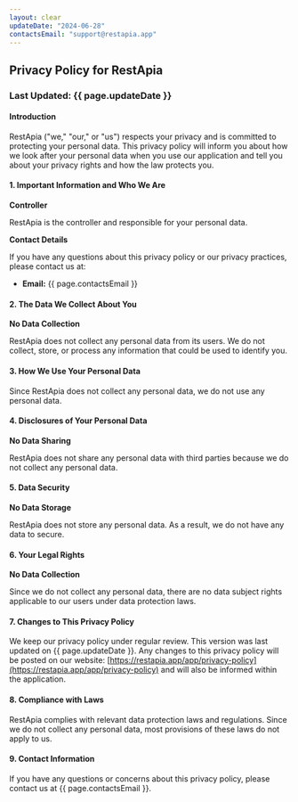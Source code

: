 ```yaml
---
layout: clear
updateDate: "2024-06-28"
contactsEmail: "support@restapia.app"
---
```


## Privacy Policy for RestApia

### Last Updated: {{ page.updateDate }}

#### Introduction

RestApia ("we," "our," or "us") respects your privacy and is committed to protecting your personal data. This privacy policy will inform you about how we look after your personal data when you use our application and tell you about your privacy rights and how the law protects you.

#### 1. Important Information and Who We Are

**Controller**

RestApia is the controller and responsible for your personal data.

**Contact Details**

If you have any questions about this privacy policy or our privacy practices, please contact us at:

- **Email:** {{ page.contactsEmail }}

#### 2. The Data We Collect About You

**No Data Collection**

RestApia does not collect any personal data from its users. We do not collect, store, or process any information that could be used to identify you.

#### 3. How We Use Your Personal Data

Since RestApia does not collect any personal data, we do not use any personal data.

#### 4. Disclosures of Your Personal Data

**No Data Sharing**

RestApia does not share any personal data with third parties because we do not collect any personal data.

#### 5. Data Security

**No Data Storage**

RestApia does not store any personal data. As a result, we do not have any data to secure.

#### 6. Your Legal Rights

**No Data Collection**

Since we do not collect any personal data, there are no data subject rights applicable to our users under data protection laws.

#### 7. Changes to This Privacy Policy

We keep our privacy policy under regular review. This version was last updated on {{ page.updateDate }}. Any changes to this privacy policy will be posted on our website: [https://restapia.app/app/privacy-policy](https://restapia.app/app/privacy-policy) and will also be informed within the application.

#### 8. Compliance with Laws

RestApia complies with relevant data protection laws and regulations. Since we do not collect any personal data, most provisions of these laws do not apply to us.

#### 9. Contact Information

If you have any questions or concerns about this privacy policy, please contact us at  {{ page.contactsEmail }}.
